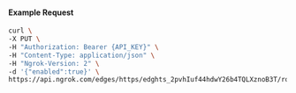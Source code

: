 <!-- Code generated for API Clients. DO NOT EDIT. -->

#### Example Request

```bash
curl \
-X PUT \
-H "Authorization: Bearer {API_KEY}" \
-H "Content-Type: application/json" \
-H "Ngrok-Version: 2" \
-d '{"enabled":true}' \
https://api.ngrok.com/edges/https/edghts_2pvhIuf44hdwY26b4TQLXznoB3T/routes/edghtsrt_2pvhIor410DD8rdXROPefyOTKP3/websocket_tcp_converter
```
